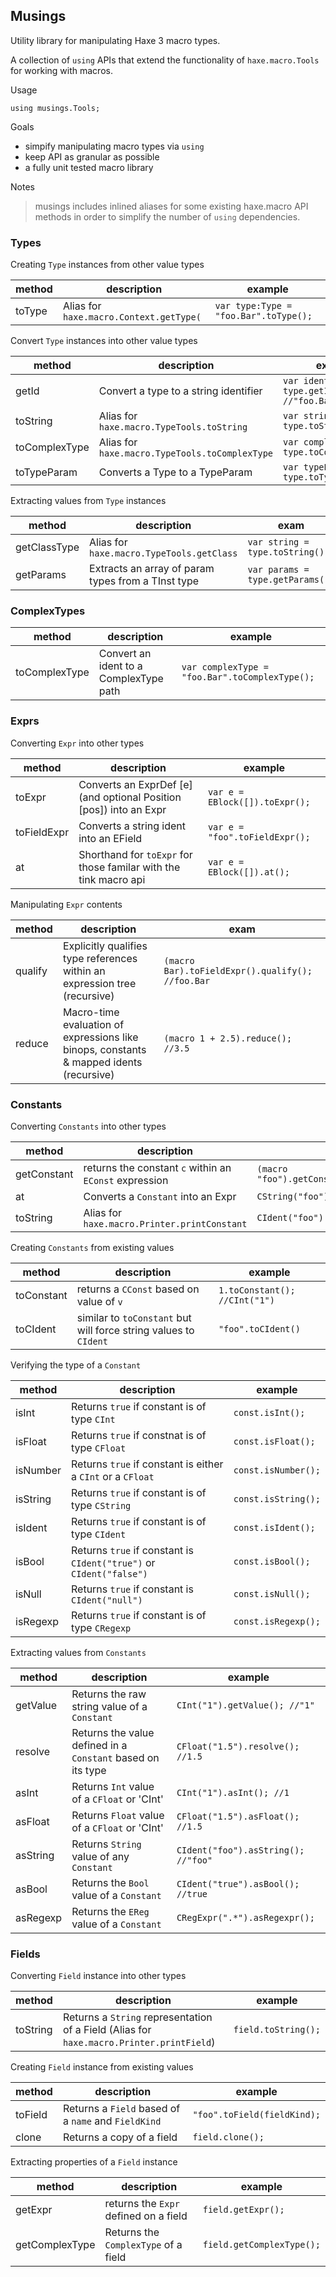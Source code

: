 ## Musings

Utility library for manipulating Haxe 3 macro types.

A collection of `using` APIs that extend the functionality of `haxe.macro.Tools` for working with macros. 

Usage

	using musings.Tools;


Goals

- simpify manipulating macro types via `using`
- keep API as granular as possible
- a fully unit tested macro library


Notes

> musings includes inlined aliases for some existing haxe.macro API methods in order to simplify the number of `using` dependencies.


### Types


Creating `Type` instances from other value types

| method | description | example |
| -----| ------|-----|
|toType|Alias for `haxe.macro.Context.getType(`| `var type:Type = "foo.Bar".toType();`|


Convert `Type` instances into other value types

| method | description | example |
| -----| ------|-----|
|getId|Convert a type to a string identifier| `var ident = type.getId(); //"foo.Bar"`|
|toString|Alias for `haxe.macro.TypeTools.toString`| `var string = type.toString();`|
|toComplexType|Alias for `haxe.macro.TypeTools.toComplexType`| `var complexType = type.toComplexType();`|
|toTypeParam|Converts a Type to a TypeParam| `var typeParam = type.toTypeParam();`|



Extracting values from `Type` instances

| method | description | exam
| -----| ------|-----|
|getClassType|Alias for `haxe.macro.TypeTools.getClass`| `var string = type.toString();`|
|getParams|Extracts an array of param types from a TInst type| `var params = type.getParams();`|




### ComplexTypes

| method | description | example |
| -----| ------|-----|
|toComplexType|Convert an ident to a ComplexType path| `var complexType = "foo.Bar".toComplexType();`|


### Exprs


Converting `Expr` into other types


| method | description | example |
| -----| ------|-----|
|toExpr|Converts an ExprDef [e] (and optional Position [pos]) into an Expr | `var e = EBlock([]).toExpr();`|
|toFieldExpr|Converts a string ident into an EField | `var e = "foo".toFieldExpr();`|
|at|Shorthand for `toExpr` for those familar with the tink macro api | `var e = EBlock([]).at();`|

Manipulating `Expr` contents

| method | description | exam
| -----| ------|-----|
|qualify|Explicitly qualifies type references within an expression tree (recursive)| `(macro Bar).toFieldExpr().qualify(); //foo.Bar`|
|reduce|Macro-time evaluation of expressions like binops, constants & mapped idents (recursive)| `(macro 1 + 2.5).reduce(); //3.5`|


### Constants

Converting `Constants` into other types

| method | description | example |
| -----| ------|-----|
|getConstant|returns the constant `c` within an `EConst` expression | `(macro "foo").getConstant;//CString("foo")` |
|at|Converts a `Constant` into an Expr | `CString("foo").at()` |
|toString|Alias for `haxe.macro.Printer.printConstant` | `CIdent("foo").toString()` |

Creating `Constants` from existing values

| method | description | example |
| -----| ------|-----|
|toConstant|returns a `CConst` based on value of `v` | `1.toConstant(); //CInt("1")` |
|toCIdent|similar to `toConstant` but will force string values to `CIdent` | `"foo".toCIdent()` |


Verifying the type of a `Constant`

| method | description | example |
| -----| ------|-----|
|isInt|Returns `true` if constant is of type `CInt` | `const.isInt();` |
|isFloat|Returns `true` if constnat is of type `CFloat` | `const.isFloat();` |
|isNumber|Returns `true` if constant is either a `CInt` or a `CFloat`| `const.isNumber();` |
|isString|Returns `true` if constant is of type `CString`| `const.isString();` |
|isIdent|Returns `true` if constant is of type `CIdent`| `const.isIdent();` |
|isBool|Returns `true` if constant is `CIdent("true")` or `CIdent("false")`| `const.isBool();` |
|isNull|Returns `true` if constant is `CIdent("null")`| `const.isNull();` |
|isRegexp|Returns `true` if constant is of type `CRegexp`| `const.isRegexp();` |

Extracting values from `Constants`

| method | description | example |
| -----| ------|-----|
|getValue|Returns the raw string value of a `Constant` | `CInt("1").getValue(); //"1"` |
|resolve|Returns the value defined in a `Constant` based on its type | `CFloat("1.5").resolve(); //1.5` |
|asInt|Returns `Int` value of a `CFloat` or 'CInt' | `CInt("1").asInt(); //1` |
|asFloat|Returns `Float` value of a `CFloat` or 'CInt' | `CFloat("1.5").asFloat(); //1.5` |
|asString|Returns `String` value of any `Constant` | `CIdent("foo").asString(); //"foo"` |
|asBool| Returns the `Bool` value of a `Constant` | `CIdent("true").asBool(); //true` |
|asRegexp|Returns the `EReg` value of a `Constant` | `CRegExpr(".*").asRegexpr();` |


### Fields

Converting `Field` instance into other types

| method | description | example |
| -----| ------|-----|
|toString|Returns a `String` representation of a Field (Alias for `haxe.macro.Printer.printField`) | `field.toString();` |

Creating `Field` instance from existing values

| method | description | example |
| -----| ------|-----|
|toField|Returns a `Field` based of a `name` and `FieldKind` | `"foo".toField(fieldKind);` |
|clone|Returns a copy of a field | `field.clone();` |


Extracting properties of a `Field` instance


| method | description | example |
| -----| ------|-----|
|getExpr|returns the `Expr` defined on a field | `field.getExpr();` |
|getComplexType|Returns the `ComplexType` of a field | `field.getComplexType();` |
